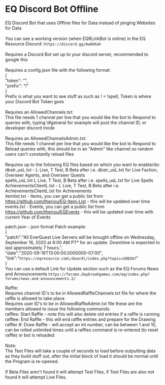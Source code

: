 # EQ Discord Bot Offline
 EQ Discord Bot that uses Offline files for Data instead of pinging Websites for Data\
\
You can see a working version (when EQRLinkBot is online) in the EQ Resource Discord: `https://discord.gg/AwbHXak`\
\
Requires a Discord Bot set up to your discord server, recommended to google this\
\
Requires a config.json file with the following format:\
{\
  "token": "",\
  "prefix": "!"\
}\
Prefix is what you want to see stuff as such as ! = !spell, Token is where your Discord Bot Token goes\
\
Requires an AllowedChannels.txt:\
This file needs 1 channel per line that you would like the bot to Respond to queries with, typing \\#general for example will post the channel ID, or developer discord mode\
\
Requires an AllowedChannelsAdmin.txt:\
This file needs 1 channel per line that you would like the bot to Respond to Reload queries with, this should be in an "Admin" like channel so random users can't constantly reload files\
\
Requires up to the following EQ files based on which you want to enable/do:\
dbstr_usL.txt - L Live, T Test, B Beta after i.e. dbstr_usL.txt for Live Faction, Overseer Agents, and Overseer Quests\
spells_usL.txt L Live, T Test, B Beta after i.e. spells_usL.txt for Live Spells\
AchievementsClientL.txt - L Live, T Test, B Beta after i.e. AchievementsClientL.txt for Achievements\
itemlist.txt - Items, you can get a public list from https://github.com/theriou/EQ-Item-List - this will be updated over time
events.txt - Events, you can get a public list from https://github.com/theriou/EQEvents - this will be updated over time with current Year of Events

patch.json - json format Patch example:\
{\
"patch":"All EverQuest Live Servers will be brought offline on Wednesday, September 16, 2020 at 6:00 AM PT* for an update. Downtime is expected to last approximately 7 hours.",\
"date":"2020-09-16T13:00:00.0000000-07:00",\
"link":"`https://eqresource.com\/board\/index.php?topic=208567`"\
}\
You can use a default Link for Update section such as the EQ Forums News and Announcements `https://forums.daybreakgames.com/eq/index.php?forums/news-and-announcements.2/`

Raffle:\
Requires channel ID's to be in AllowedRaffleChannels.txt file for where the raffle is allowed to take place\
Requires user ID's to be in AllowedRaffleAdmin.txt file these are the members allowed to issue the following commands:\
raffles: Start Raffle - note this will also delete old entries if a raffle is running\
rafflee: End Raffle - this will end raffle entries and prepare for the Drawing\
raffler #: Draw Raffle - will accept an int number, can be between 1 and 10, can be rolled unlimited times until a raffles command is re-entered (to reset raffle) or bot is reloaded\
\
Note:\
The Text Files will take a couple of seconds to load before outputting data as they build stuff out, after the initial block of load it should be normal until the Program is re-opened.\
\
If Beta Files aren't found it will attempt Test Files, if Test Files are also not found it will attempt Live Files.
